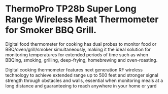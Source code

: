 #     ThermoPro TP28b Super Long Range Wireless Meat Thermometer for Smoker BBQ Grill.

 Digital food thermometer for cooking has dual probes to monitor food or BBQ/oven/grill/smoker simultaneously, making it the ideal solution for monitoring temperatures for extended periods of time such as when BBQing, smoking, grilling, deep-frying, homebrewing and oven-roasting.

 Digital cooking thermometer features next generation RF wireless technology to achieve extended range up to 500 feet and stronger signal strength through obstacles and walls, essential when monitoring meals at a long distance and guaranteeing to reach anywhere in your home or yard

